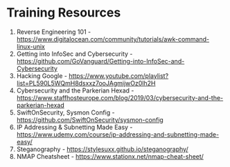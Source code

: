 # Training Resources

1. Reverse Engineering 101 - <https://www.digitalocean.com/community/tutorials/awk-command-linux-unix>
2. Getting into InfoSec and Cybersecurity - <https://github.com/GoVanguard/Getting-into-InfoSec-and-Cybersecurity>
3. Hacking Google - <https://www.youtube.com/playlist?list=PL590L5WQmH8dsxxz7ooJAgmijwOz0lh2H>
4. Cybersecurity and the Parkerian Hexad - <https://www.staffhosteurope.com/blog/2019/03/cybersecurity-and-the-parkerian-hexad>
5. SwiftOnSecurity, Sysmon Config - <https://github.com/SwiftOnSecurity/sysmon-config>
6. IP Addressing & Subnetting Made Easy - <https://www.udemy.com/course/ip-addressing-and-subnetting-made-easy/>
7. Steganography - <https://stylesuxx.github.io/steganography/>
8. NMAP Cheatsheet - <https://www.stationx.net/nmap-cheat-sheet/>